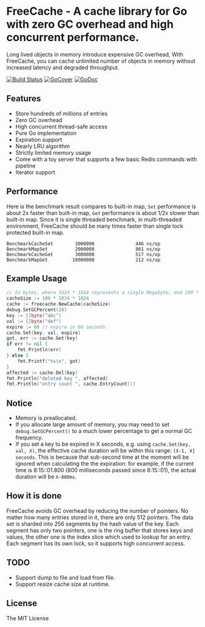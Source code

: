 # FreeCache - A cache library for Go with zero GC overhead and high concurrent performance.

Long lived objects in memory introduce expensive GC overhead, With FreeCache, you can cache unlimited number of objects in memory 
without increased latency and degraded throughput. 

[![Build Status](https://travis-ci.org/coocood/freecache.png?branch=master)](https://travis-ci.org/coocood/freecache)
[![GoCover](http://gocover.io/_badge/github.com/coocood/freecache)](http://gocover.io/github.com/coocood/freecache)
[![GoDoc](https://godoc.org/github.com/coocood/freecache?status.svg)](https://godoc.org/github.com/coocood/freecache)

## Features

* Store hundreds of millions of entries
* Zero GC overhead
* High concurrent thread-safe access
* Pure Go implementation
* Expiration support
* Nearly LRU algorithm
* Strictly limited memory usage
* Come with a toy server that supports a few basic Redis commands with pipeline
* Iterator support

## Performance

Here is the benchmark result compares to built-in map, `Set` performance is about 2x faster than built-in map, `Get` performance is about 1/2x slower than built-in map. Since it is single threaded benchmark, in multi-threaded environment, 
FreeCache should be many times faster than single lock protected built-in map.

    BenchmarkCacheSet        3000000               446 ns/op
    BenchmarkMapSet          2000000               861 ns/op
    BenchmarkCacheGet        3000000               517 ns/op
    BenchmarkMapGet         10000000               212 ns/op

## Example Usage

```go
// In bytes, where 1024 * 1024 represents a single Megabyte, and 100 * 1024*1024 represents 100 Megabytes.
cacheSize := 100 * 1024 * 1024
cache := freecache.NewCache(cacheSize)
debug.SetGCPercent(20)
key := []byte("abc")
val := []byte("def")
expire := 60 // expire in 60 seconds
cache.Set(key, val, expire)
got, err := cache.Get(key)
if err != nil {
    fmt.Println(err)
} else {
    fmt.Printf("%s\n", got)
}
affected := cache.Del(key)
fmt.Println("deleted key ", affected)
fmt.Println("entry count ", cache.EntryCount())
```

## Notice

* Memory is preallocated.
* If you allocate large amount of memory, you may need to set `debug.SetGCPercent()`
to a much lower percentage to get a normal GC frequency.
* If you set a key to be expired in X seconds, e.g. using `cache.Set(key, val, X)`, 
the effective cache duration will be within this range: `(X-1, X] seconds`.
This is because that sub-second time at the moment will be ignored when calculating the
the expiration: for example, if the current time is 8:15::01.800 (800 milliseconds passed
since 8:15::01), the actual duration will be `X-800ms`.

## How it is done

FreeCache avoids GC overhead by reducing the number of pointers.
No matter how many entries stored in it, there are only 512 pointers.
The data set is sharded into 256 segments by the hash value of the key.
Each segment has only two pointers, one is the ring buffer that stores keys and values, 
the other one is the index slice which used to lookup for an entry.
Each segment has its own lock, so it supports high concurrent access.

## TODO

* Support dump to file and load from file.
* Support resize cache size at runtime.

## License

The MIT License
